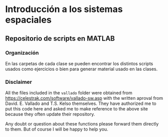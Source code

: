 # Introducción a los sistemas espaciales
## Repositorio de scripts en MATLAB

### Organización 
En las carpetas de cada clase se pueden encontrar los distintos scripts usados como ejercicios o bien para generar material usado en las clases.

### Disclaimer
All the files included in the `vallado` folder were obtained from https://celestrak.com/software/vallado-sw.asp with the written aproval from 
David. E. Vallado and T.S. Kelso themselves. They have authorized me to put this code here and asked me to make reference to the above site because they often update their repository. 

Any doubt or question about these functions please forward them directly to them. But of course I will be happy to help you.



